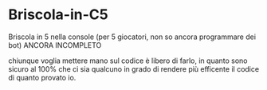 # Briscola-in-C5
Briscola in 5 nella console (per 5 giocatori, non so ancora programmare dei bot) ANCORA INCOMPLETO

chiunque voglia mettere mano sul codice è libero di farlo, in quanto sono sicuro al 100% che ci sia qualcuno in grado di rendere più efficente il codice di quanto 
provato io.
